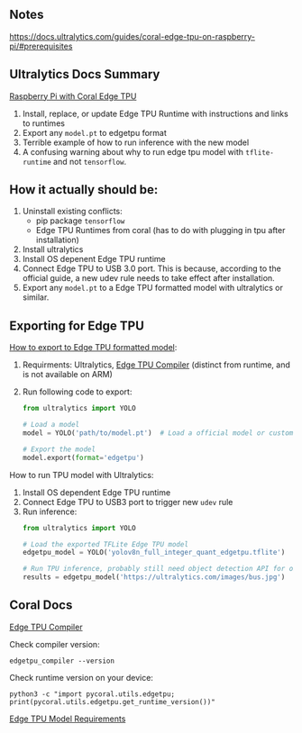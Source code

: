 
## Notes
https://docs.ultralytics.com/guides/coral-edge-tpu-on-raspberry-pi/#prerequisites 
## Ultralytics Docs Summary
[Raspberry Pi with Coral Edge TPU](https://docs.ultralytics.com/guides/coral-edge-tpu-on-raspberry-pi/#installation-walkthrough)
1. Install, replace, or update Edge TPU Runtime with instructions and links to runtimes
2. Export any `model.pt` to edgetpu format
3. Terrible example of how to run inference with the new model
4. A confusing warning about why to run edge tpu model with `tflite-runtime` and not `tensorflow`. 

## How it actually should be:
1. Uninstall existing conflicts: 
    - pip package `tensorflow`
    - Edge TPU Runtimes from coral (has to do with plugging in tpu after installation)
2. Install ultralytics
3. Install OS depenent Edge TPU runtime
4. Connect Edge TPU to USB 3.0 port. This is because, according to the official guide, a new udev rule needs to take effect after installation. 
5. Export any `model.pt` to a Edge TPU formatted model with ultralytics or similar.

## Exporting for Edge TPU
[How to export to Edge TPU formatted model](https://docs.ultralytics.com/guides/coral-edge-tpu-on-raspberry-pi/#export-your-model-to-a-edge-tpu-compatible-model):

1. Requirments: Ultralytics, [Edge TPU Compiler](https://coral.ai/docs/edgetpu/compiler/) (distinct from runtime, and is not available on ARM)
2. Run following code to export:

    ```python
    from ultralytics import YOLO

    # Load a model
    model = YOLO('path/to/model.pt')  # Load a official model or custom model

    # Export the model
    model.export(format='edgetpu')
    ````

How to run TPU model with Ultralytics:
1. Install OS dependent Edge TPU runtime
2. Connect Edge TPU to USB3 port to trigger new `udev` rule
3. Run inference: 
    ```python
    from ultralytics import YOLO

    # Load the exported TFLite Edge TPU model
    edgetpu_model = YOLO('yolov8n_full_integer_quant_edgetpu.tflite')

    # Run TPU inference, probably still need object detection API for object detection
    results = edgetpu_model('https://ultralytics.com/images/bus.jpg')
    ```

## Coral Docs
[Edge TPU Compiler](https://coral.ai/docs/edgetpu/compiler/#compiler-and-runtime-versions)

Check compiler version:

`edgetpu_compiler --version`

Check runtime version on your device:

`python3 -c "import pycoral.utils.edgetpu; print(pycoral.utils.edgetpu.get_runtime_version())"`

[Edge TPU Model Requirements](https://coral.ai/docs/edgetpu/models-intro/#model-requirements)